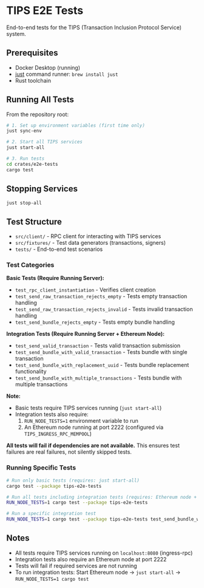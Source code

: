 # TIPS E2E Tests

End-to-end tests for the TIPS (Transaction Inclusion Protocol Service) system.

## Prerequisites

- Docker Desktop (running)
- [just](https://github.com/casey/just) command runner: `brew install just`
- Rust toolchain

## Running All Tests

From the repository root:

```bash
# 1. Set up environment variables (first time only)
just sync-env

# 2. Start all TIPS services
just start-all

# 3. Run tests
cd crates/e2e-tests
cargo test 
```

## Stopping Services

```bash
just stop-all
```

## Test Structure

- `src/client/` - RPC client for interacting with TIPS services
- `src/fixtures/` - Test data generators (transactions, signers)
- `tests/` - End-to-end test scenarios

### Test Categories

**Basic Tests (Require Running Server):**
- `test_rpc_client_instantiation` - Verifies client creation
- `test_send_raw_transaction_rejects_empty` - Tests empty transaction handling
- `test_send_raw_transaction_rejects_invalid` - Tests invalid transaction handling
- `test_send_bundle_rejects_empty` - Tests empty bundle handling

**Integration Tests (Require Running Server + Ethereum Node):**
- `test_send_valid_transaction` - Tests valid transaction submission
- `test_send_bundle_with_valid_transaction` - Tests bundle with single transaction
- `test_send_bundle_with_replacement_uuid` - Tests bundle replacement functionality
- `test_send_bundle_with_multiple_transactions` - Tests bundle with multiple transactions

**Note:** 
- Basic tests require TIPS services running (`just start-all`)
- Integration tests also require:
  1. `RUN_NODE_TESTS=1` environment variable to run
  2. An Ethereum node running at port 2222 (configured via `TIPS_INGRESS_RPC_MEMPOOL`)

**All tests will fail if dependencies are not available.** This ensures test failures are real failures, not silently skipped tests.

### Running Specific Tests

```bash
# Run only basic tests (requires: just start-all)
cargo test --package tips-e2e-tests

# Run all tests including integration tests (requires: Ethereum node + just start-all)
RUN_NODE_TESTS=1 cargo test --package tips-e2e-tests

# Run a specific integration test
RUN_NODE_TESTS=1 cargo test --package tips-e2e-tests test_send_bundle_with_valid_transaction
```

## Notes

- All tests require TIPS services running on `localhost:8080` (ingress-rpc)
- Integration tests also require an Ethereum node at port 2222
- Tests will fail if required services are not running
- To run integration tests: Start Ethereum node → `just start-all` → `RUN_NODE_TESTS=1 cargo test`

